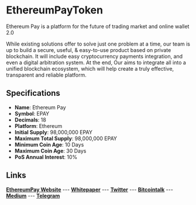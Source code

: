 # EthereumPayToken
Ethereum Pay is a platform for the future of trading market and online wallet 2.0

While existing solutions offer to solve just one problem at a time, our team is up to build a secure, useful, & easy-to-use product based on private blockchain. It will include easy cryptocurrency payments integration, and even a digital arbitration system.
At the end, Our aims to integrate all into a unified blockchain ecosystem, which will help create a truly effective, transparent and reliable platform.

## Specifications
* **Name**: Ethereum Pay
* **Symbol**: EPAY
* **Decimals**: 18
* **Platform**: Ethereum
* **Initial Supply**: 98,000,000 EPAY
* **Maximum Total Supply**: 98,000,000 EPAY
* **Minimum Coin Age**: 10 Days
* **Maximum Coin Age**: 30 Days
* **PoS Annual Interest**: 10%

## Links
**[EthereumPay Website](https://www.etherpaywallet.com/)** --- **[Whitepaper](https://www.etherpaywallet.com/)** --- **[Twitter](https://twitter.com/EthereumPay)** --- **[Bitcointalk](https://bitcointalk.org/index.php?topic=3195371)** --- **[Medium](https://medium.com/@ethereumpay.wallet)** --- **[Telegram](https://t.me/joinchat/IIX_Dg4k7DlHbmRCSICMig)**
